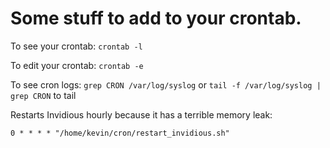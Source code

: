 # Some stuff to add to your crontab.

To see your crontab: `crontab -l`

To edit your crontab: `crontab -e`

To see cron logs: `grep CRON /var/log/syslog` or `tail -f /var/log/syslog | grep CRON` to tail

Restarts Invidious hourly because it has a terrible memory leak:
```
0 * * * * "/home/kevin/cron/restart_invidious.sh"
```